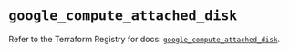 # `google_compute_attached_disk`

Refer to the Terraform Registry for docs: [`google_compute_attached_disk`](https://registry.terraform.io/providers/hashicorp/google/5.40.0/docs/resources/compute_attached_disk).
